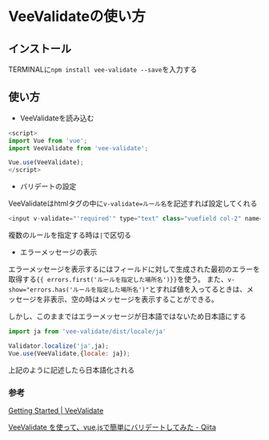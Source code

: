 # VeeValidateの使い方

## インストール

TERMINALに`npm install vee-validate --save`を入力する

## 使い方

- VeeValidateを読み込む

```js
<script>
import Vue from 'vue';
import VeeValidate from 'vee-validate';

Vue.use(VeeValidate);
</script>
```

- バリデートの設定

VeeValidateはhtmlタグの中に`v-validate=ルール名`を記述すれば設定してくれる

```php
<input v-validate="'required'" type="text" class="vuefield col-2" name="承認担当者" :value=data.承認担当者>
```

複数のルールを指定する時は`|`で区切る

- エラーメッセージの表示

エラーメッセージを表示するにはフィールドに対して生成された最初のエラーを取得する`{{ errors.first('ルールを指定した場所名')}}`を使う。
また、`v-show="errors.has('ルールを指定した場所名')"`とすれば値を入ってるときは、メッセージを非表示、空の時はメッセージを表示することができる。

しかし、このままではエラーメッセージが日本語ではないため日本語にする

```js
import ja from 'vee-validate/dist/locale/ja'

Validator.localize('ja',ja);
Vue.use(VeeValidate,{locale: ja});
```

上記のように記述したら日本語化される
### 参考

[Getting Started \| VeeValidate](https://baianat.github.io/vee-validate/guide/getting-started.html#installation)

[VeeValidate を使って、vue\.jsで簡単にバリデートしてみた \- Qiita](https://qiita.com/youdie/items/417ed2df1bcb6a60001c)